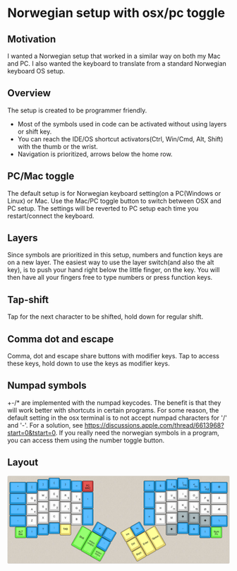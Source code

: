 # Norwegian setup with osx/pc toggle

## Motivation
I wanted a Norwegian setup that worked in a similar way on both my Mac and PC. I also wanted the keyboard to translate from a standard Norwegian keyboard OS setup.

## Overview
The setup is created to be programmer friendly.
- Most of the symbols used in code can be activated without using layers or shift key.
- You can reach the IDE/OS shortcut activators(Ctrl, Win/Cmd, Alt, Shift) with the thumb or the wrist.
- Navigation is prioritized, arrows below the home row.

## PC/Mac toggle
The default setup is for Norwegian keyboard setting(on a PC(Windows or Linux) or Mac. Use the Mac/PC toggle button to switch between OSX and PC setup. The settings will be reverted to PC setup each time you restart/connect the keyboard.

## Layers
Since symbols are prioritized in this setup, numbers and function keys are on a new layer. The easiest way to use the layer switch(and also the alt key), is to push your hand right below the little finger, on the key. You will then have all your fingers free to type numbers or press function keys.

## Tap-shift
Tap for the next character to be shifted, hold down for regular shift.

## Comma dot and escape
Comma, dot and escape share buttons with modifier keys. Tap to access these keys, hold down to use the keys as modifier keys.

## Numpad symbols
+-/* are implemented with the numpad keycodes. The benefit is that they will work better with shortcuts in certain programs. For some reason, the default setting in the osx terminal is to not accept numpad characters for '/' and '-'. For a solution, see https://discussions.apple.com/thread/6613968?start=0&tstart=0.
If you really need the norwegian symbols in a program, you can access them using the number toggle button. 

## Layout

![keyboard-layout](keyboard-layout.png)
